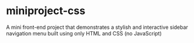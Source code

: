 # miniproject-css
A mini front-end project that demonstrates a stylish and interactive sidebar navigation menu built using only HTML  and  CSS (no JavaScript)
